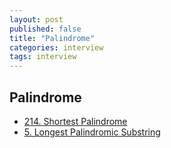 ```yaml
---
layout: post
published: false
title: "Palindrome"
categories: interview
tags: interview 
---
```


## Palindrome

- [214. Shortest Palindrome]()
- [5. Longest Palindromic Substring](https://leetcode.com/problems/longest-palindromic-substring)
